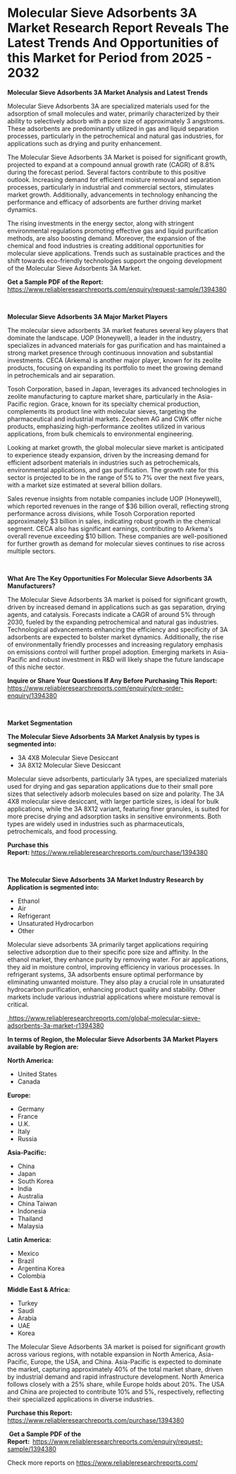 <p><h1>Molecular Sieve Adsorbents 3A Market Research Report Reveals The Latest Trends And Opportunities of this Market for Period from 2025 - 2032</h1></p><p><strong>Molecular Sieve Adsorbents 3A Market Analysis and Latest Trends</strong></p>
<p><p>Molecular Sieve Adsorbents 3A are specialized materials used for the adsorption of small molecules and water, primarily characterized by their ability to selectively adsorb with a pore size of approximately 3 angstroms. These adsorbents are predominantly utilized in gas and liquid separation processes, particularly in the petrochemical and natural gas industries, for applications such as drying and purity enhancement.</p><p>The Molecular Sieve Adsorbents 3A Market is poised for significant growth, projected to expand at a compound annual growth rate (CAGR) of 8.8% during the forecast period. Several factors contribute to this positive outlook. Increasing demand for efficient moisture removal and separation processes, particularly in industrial and commercial sectors, stimulates market growth. Additionally, advancements in technology enhancing the performance and efficacy of adsorbents are further driving market dynamics.</p><p>The rising investments in the energy sector, along with stringent environmental regulations promoting effective gas and liquid purification methods, are also boosting demand. Moreover, the expansion of the chemical and food industries is creating additional opportunities for molecular sieve applications. Trends such as sustainable practices and the shift towards eco-friendly technologies support the ongoing development of the Molecular Sieve Adsorbents 3A Market.</p></p>
<p><strong>Get a Sample PDF of the Report:&nbsp;</strong> <a href="https://www.reliableresearchreports.com/enquiry/request-sample/1394380?utm_campaign=3020&utm_medium=2&utm_source=Github&utm_content=ia&utm_term=22032025&utm_id=molecular-sieve-adsorbents-3a">https://www.reliableresearchreports.com/enquiry/request-sample/1394380</a></p>
<p>&nbsp;</p>
<p><strong>Molecular Sieve Adsorbents 3A Major Market Players</strong></p>
<p><p>The molecular sieve adsorbents 3A market features several key players that dominate the landscape. UOP (Honeywell), a leader in the industry, specializes in advanced materials for gas purification and has maintained a strong market presence through continuous innovation and substantial investments. CECA (Arkema) is another major player, known for its zeolite products, focusing on expanding its portfolio to meet the growing demand in petrochemicals and air separation.</p><p>Tosoh Corporation, based in Japan, leverages its advanced technologies in zeolite manufacturing to capture market share, particularly in the Asia-Pacific region. Grace, known for its specialty chemical production, complements its product line with molecular sieves, targeting the pharmaceutical and industrial markets. Zeochem AG and CWK offer niche products, emphasizing high-performance zeolites utilized in various applications, from bulk chemicals to environmental engineering.</p><p>Looking at market growth, the global molecular sieve market is anticipated to experience steady expansion, driven by the increasing demand for efficient adsorbent materials in industries such as petrochemicals, environmental applications, and gas purification. The growth rate for this sector is projected to be in the range of 5% to 7% over the next five years, with a market size estimated at several billion dollars.</p><p>Sales revenue insights from notable companies include UOP (Honeywell), which reported revenues in the range of $36 billion overall, reflecting strong performance across divisions, while Tosoh Corporation reported approximately $3 billion in sales, indicating robust growth in the chemical segment. CECA also has significant earnings, contributing to Arkema's overall revenue exceeding $10 billion. These companies are well-positioned for further growth as demand for molecular sieves continues to rise across multiple sectors.</p></p>
<p>&nbsp;</p>
<p><strong>What Are The Key Opportunities For Molecular Sieve Adsorbents 3A Manufacturers?</strong></p>
<p><p>The Molecular Sieve Adsorbents 3A market is poised for significant growth, driven by increased demand in applications such as gas separation, drying agents, and catalysis. Forecasts indicate a CAGR of around 5% through 2030, fueled by the expanding petrochemical and natural gas industries. Technological advancements enhancing the efficiency and specificity of 3A adsorbents are expected to bolster market dynamics. Additionally, the rise of environmentally friendly processes and increasing regulatory emphasis on emissions control will further propel adoption. Emerging markets in Asia-Pacific and robust investment in R&D will likely shape the future landscape of this niche sector.</p></p>
<p><strong>Inquire or Share Your Questions If Any Before Purchasing This Report:</strong> <a href="https://www.reliableresearchreports.com/enquiry/pre-order-enquiry/1394380?utm_campaign=3020&utm_medium=2&utm_source=Github&utm_content=ia&utm_term=22032025&utm_id=molecular-sieve-adsorbents-3a">https://www.reliableresearchreports.com/enquiry/pre-order-enquiry/1394380</a></p>
<p>&nbsp;</p>
<p><strong>Market Segmentation</strong></p>
<p><strong>The Molecular Sieve Adsorbents 3A Market Analysis by types is segmented into:</strong></p>
<p><ul><li>3A 4X8 Molecular Sieve Desiccant</li><li>3A 8X12 Molecular Sieve Desiccant</li></ul></p>
<p><p>Molecular sieve adsorbents, particularly 3A types, are specialized materials used for drying and gas separation applications due to their small pore sizes that selectively adsorb molecules based on size and polarity. The 3A 4X8 molecular sieve desiccant, with larger particle sizes, is ideal for bulk applications, while the 3A 8X12 variant, featuring finer granules, is suited for more precise drying and adsorption tasks in sensitive environments. Both types are widely used in industries such as pharmaceuticals, petrochemicals, and food processing.</p></p>
<p><strong>Purchase this Report:&nbsp;</strong><a href="https://www.reliableresearchreports.com/purchase/1394380?utm_campaign=3020&utm_medium=2&utm_source=Github&utm_content=ia&utm_term=22032025&utm_id=molecular-sieve-adsorbents-3a">https://www.reliableresearchreports.com/purchase/1394380</a></p>
<p>&nbsp;</p>
<p><strong>The Molecular Sieve Adsorbents 3A Market Industry Research by Application is segmented into:</strong></p>
<p><ul><li>Ethanol</li><li>Air</li><li>Refrigerant</li><li>Unsaturated Hydrocarbon</li><li>Other</li></ul></p>
<p><p>Molecular sieve adsorbents 3A primarily target applications requiring selective adsorption due to their specific pore size and affinity. In the ethanol market, they enhance purity by removing water. For air applications, they aid in moisture control, improving efficiency in various processes. In refrigerant systems, 3A adsorbents ensure optimal performance by eliminating unwanted moisture. They also play a crucial role in unsaturated hydrocarbon purification, enhancing product quality and stability. Other markets include various industrial applications where moisture removal is critical.</p></p>
<p><a href="https://www.reliableresearchreports.com/global-molecular-sieve-adsorbents-3a-market-r1394380?utm_campaign=3020&utm_medium=2&utm_source=Github&utm_content=ia&utm_term=22032025&utm_id=molecular-sieve-adsorbents-3a">&nbsp;https://www.reliableresearchreports.com/global-molecular-sieve-adsorbents-3a-market-r1394380</a></p>
<p><strong>In terms of Region, the Molecular Sieve Adsorbents 3A Market Players available by Region are:</strong></p>
<p>
    <p> <strong> North America: </strong>
        <ul>
            <li>United States</li>
            <li>Canada</li>
        </ul>
        </p> 
    <p> <strong> Europe: </strong>
        <ul>
            <li>Germany</li>
            <li>France</li>
            <li>U.K.</li>
            <li>Italy</li>
            <li>Russia</li>
        </ul>
        </p> 
    <p> <strong> Asia-Pacific: </strong>
        <ul>
            <li>China</li>
            <li>Japan</li>
            <li>South Korea</li>
            <li>India</li>
            <li>Australia</li>
            <li>China Taiwan</li>
            <li>Indonesia</li>
            <li>Thailand</li>
            <li>Malaysia</li>
        </ul>
        </p> 
    <p> <strong> Latin America: </strong>
        <ul>
            <li>Mexico</li>
            <li>Brazil</li>
            <li>Argentina Korea</li>
            <li>Colombia</li>
        </ul>
        </p> 
    <p> <strong> Middle East & Africa: </strong>
        <ul>
            <li>Turkey</li>
            <li>Saudi</li>
            <li>Arabia</li>
            <li>UAE</li>
            <li>Korea</li>
        </ul>
    </p>
    </p>
<p><p>The Molecular Sieve Adsorbents 3A market is poised for significant growth across various regions, with notable expansion in North America, Asia-Pacific, Europe, the USA, and China. Asia-Pacific is expected to dominate the market, capturing approximately 40% of the total market share, driven by industrial demand and rapid infrastructure development. North America follows closely with a 25% share, while Europe holds about 20%. The USA and China are projected to contribute 10% and 5%, respectively, reflecting their specialized applications in diverse industries.</p></p>
<p><strong>Purchase this Report: </strong><a href="https://www.reliableresearchreports.com/purchase/1394380?utm_campaign=3020&utm_medium=2&utm_source=Github&utm_content=ia&utm_term=22032025&utm_id=molecular-sieve-adsorbents-3a">https://www.reliableresearchreports.com/purchase/1394380</a></p>
<p>&nbsp;<strong>Get a Sample PDF of the Report:&nbsp;&nbsp;</strong><a href="https://www.reliableresearchreports.com/enquiry/request-sample/1394380?utm_campaign=3020&utm_medium=2&utm_source=Github&utm_content=ia&utm_term=22032025&utm_id=molecular-sieve-adsorbents-3a">https://www.reliableresearchreports.com/enquiry/request-sample/1394380</a></p>
<p><strong></strong></p>
<p>Check more reports on <a href="https://www.reliableresearchreports.com/?utm_campaign=3020&utm_medium=2&utm_source=Github&utm_content=ia&utm_term=22032025&utm_id=molecular-sieve-adsorbents-3a">https://www.reliableresearchreports.com/</a></p>